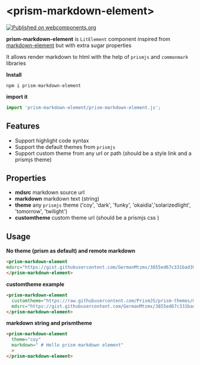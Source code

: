 # \<prism-markdown-element\>

[![Published on webcomponents.org](https://img.shields.io/badge/webcomponents.org-published-blue.svg)](https://www.webcomponents.org/element/prism-markdown-element)

**prism-markdown-element** is `LitElement` component inspired from [markdown-element](https://github.com/intcreator/markdown-element) but with extra sugar properties

It allows render markdown to html with the help of `prismjs` and `commonmark` libraries

**Install**

 ```shell
npm i prism-markdown-element
 ```

 **import it**

 ```js
import 'prism-markdown-element/prism-markdown-element.js';
 ```

## Features
* Support highlight code syntax
* Support the default themes from `prismjs`
* Support custom theme from any url or path (should be a style link and a prismjs theme)

## Properties

* **mdsrc** markdown source url
* **markdown** markdown text (string)
* **theme** any `prismjs` theme ('coy', 'dark', 'funky', 'okaidia','solarizedlight', 'tomorrow', 'twilight')
* **customtheme** custom theme url (should be a prismjs css )

## Usage

**No theme (prism as default) and remote markdown**

```html
<prism-markdown-element
mdsrc="https://gist.githubusercontent.com/GermanMtzmx/3855ed67c331bad39d2a625a597a83d5/raw/92399a9fd8b29ec7b750c111a45f0cf6eb532e86/testingMethodsInsideNestedDomIf.md">
</prism-markdown-element>
```

**customtheme example**

``` html
<prism-markdown-element
  customtheme="https://raw.githubusercontent.com/PrismJS/prism-themes/master/themes/prism-ghcolors.css"
  mdsrc="https://gist.githubusercontent.com/GermanMtzmx/3855ed67c331bad39d2a625a597a83d5/raw/92399a9fd8b29ec7b750c111a45f0cf6eb532e86/testingMethodsInsideNestedDomIf.md">
</prism-markdown-element>
```

**markdown string and prismtheme**

```html
<prism-markdown-element
  theme="coy"
  markdown=" # Hello prism markdown element"
  >
</prism-markdown-element>
```
